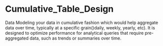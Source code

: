 # Cumulative_Table_Design
Data Modeling  your data in cumulative fashion which would help aggregate data over time, typically at a specific grain()daily, weekly, yearly, etc). It is designed to optimize performance for analytical queries that require pre-aggregated data, such as trends or summaries over time.
